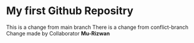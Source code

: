 # My first Github Repositry 
This is a change from main branch
There is a change from conflict-branch
Change made by Collaborator **Mu-Rizwan**
